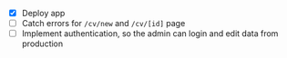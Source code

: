 * [x] Deploy app
* [ ] Catch errors for `/cv/new` and `/cv/[id]` page
* [ ] Implement authentication, so the admin can login and edit data from production
